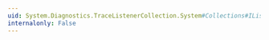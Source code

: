 ```yaml
---
uid: System.Diagnostics.TraceListenerCollection.System#Collections#IList#IndexOf(System.Object)
internalonly: False
---
```


